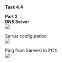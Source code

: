 **Task 4.4**
<br>

**Part 2**
<br>
**DNS Server**
<br>
<img src="https://github.com/HighLandner/DevOps_online_Kharkiv_2021Q1/blob/master/m4/task4.4/images/Scheme2.png">
<br>

Server configuration:
<br>
<img src="https://github.com/HighLandner/DevOps_online_Kharkiv_2021Q1/blob/master/m4/task4.4/images/Server_Conf.png">
<br>

Ping from Server0 to PC1:
<br>
<img src="https://github.com/HighLandner/DevOps_online_Kharkiv_2021Q1/blob/master/m4/task4.4/images/EL2.png">

